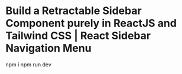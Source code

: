 # Build a Retractable Sidebar Component purely in ReactJS and Tailwind CSS | React Sidebar Navigation Menu

npm i
npm run dev
